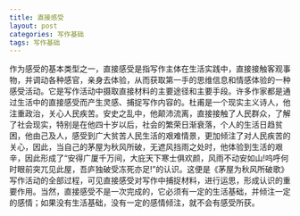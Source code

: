 ```yaml
---
title: 直接感受
layout: post
categories: 写作基础
tags: 写作基础
---
```


作为感受的基本类型之一，直接感受是指写作主体在生活实践中，直接接触客观事物，并调动各种感官，亲身去体验，从而获取第一手的思维信息和情感体验的一种感受活动。它是写作活动中摄取直接材料的主要途径和主要手段。许多作家都是通过生活中的直接感受而产生灵感、捕捉写作内容的。杜甫是一个现实主义诗人，他注重政治，关心人民疾苦。安史之乱中，他颠沛流离，直接接触了人民群众，了解了社会现实，特别是在他四十岁以后，社会的繁荣日渐衰落，个人的生活日趋贫困，他由己及人，感受到广大贫苦人民生活的艰难情景，更加倾注了对人民疾苦的关心，因此，当自己的茅屋为秋风所破，无遮风挡雨之处时，他体验到生活的艰辛，因此形成了“安得广厦千万间，大庇天下寒士俱欢颜，风雨不动安如山!呜呼何时眼前突兀见此屋，吾庐独破受冻死亦足!”的认识。这便是《茅屋为秋风所破歌》写作活动的全部过程，可见直接感受对写作中捕捉材料，进行运思，形成认识的重要作用。当然，直接感受不是一次完成的，它必须有一定的生活基础，并倾注一定的感情；如果没有生活基础，没有一定的感情倾注，就不会有感受所获。 